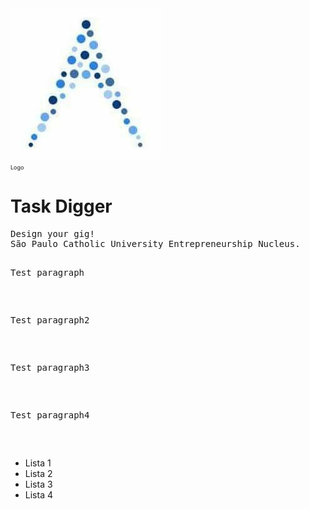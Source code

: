<img src="Logo.jpg">
<br><span style="font-size: xx-small"> Logo </span>
<h1>Task Digger</h1>
<pre>Design your gig!
São Paulo Catholic University Entrepreneurship Nucleus.


<p>Test paragraph</p>

<p>Test paragraph2</p>

<p>Test paragraph3</p>

<p>Test paragraph4</p>

</pre>

<ul>
<li>Lista 1</li>
<li>Lista 2</li>
<li>Lista 3</li>
<li>Lista 4</li>
</ul>
